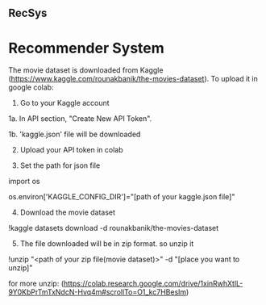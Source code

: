 ## RecSys
# Recommender System
The movie dataset is downloaded from Kaggle (https://www.kaggle.com/rounakbanik/the-movies-dataset). To upload it in google colab:

1. Go to your Kaggle account 

1a. In API section, "Create New API Token". 

1b. 'kaggle.json' file will be downloaded

2. Upload your API token in colab

3. Set the path for json file

import os

os.environ['KAGGLE_CONFIG_DIR']="[path of your kaggle.json file]"

4. Download the movie dataset

!kaggle datasets download -d rounakbanik/the-movies-dataset

5. The file downloaded will be in zip format. so unzip it 

!unzip "<path of your zip file(movie dataset)>" -d "[place you want to unzip]"
  
for more unzip:
(https://colab.research.google.com/drive/1xinRwhXtlL-9Y0KbPrTmTxNdcN-Hvq4m#scrollTo=O1_kc7HBeslm)
